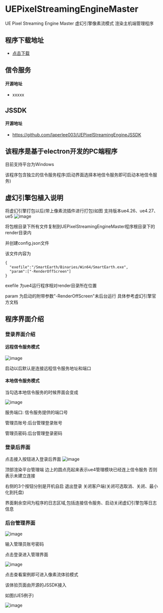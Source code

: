 # UEPixelStreamingEngineMaster
UE Pixel Streaming Engine Master
虚幻引擎像素流模式 渲染主机端管理程序

## 程序下载地址
- [点击下载](https://ue-pixel-streaming-engine.oss-cn-hangzhou.aliyuncs.com/UEPixelStreamingEngineMaster.exe)

## 信令服务
#### 开源地址
- xxxxx


## JSSDK
#### 开源地址
- https://github.com/laperlee003/UEPixelStreamingEngineJSSDK

## 该程序是基于electron开发的PC端程序
目前支持平台为Windows

该程序包含独立的信令服务程序(启动界面选择本地信令服务即可启动本地信令服务)


## 虚幻引擎包植入说明
将虚幻引擎打包以后(带上像素流插件进行打包)如图
支持版本ue4.26、ue4.27、ue5
![image](https://user-images.githubusercontent.com/15978397/174209865-f2ba0258-7c3f-4f71-92c8-128627908e23.png)

将包根目录下所有文件复制到UEPixelStreamingEngineMaster程序根目录下的render目录内

并创建config.json文件

该文件内容为
```
{
  "exefile":"/SmartEarth/Binaries/Win64/SmartEarth.exe",
  "param":["-RenderOffScreen"]
}
```
exefile 为ue4运行程序相对render目录所在位置

param 为启动的附带参数"-RenderOffScreen"未后台运行 具体参考虚幻引擎官方文档


## 程序界面介绍
### 登录界面介绍
#### 远程信令服务模式
![image](https://user-images.githubusercontent.com/15978397/174204722-015a3229-4d0d-404c-b354-9c4bc94616fb.png)

启动以后默认是连接远程信令服务地址和端口

#### 本地信令服务模式
当勾选本地信令服务的时候界面会变成

![image](https://user-images.githubusercontent.com/15978397/174548395-a22814d0-a6b4-4ec8-bf76-c2d9dd396d9d.png)

服务端口: 信令服务提供的端口号

管理员账号:后台管理登录账号

管理员密码:后台管理登录密码

### 登录后界面
点击接入按钮进入登录后界面
![image](https://user-images.githubusercontent.com/15978397/174206003-abc424e3-f538-472c-b892-a83b14c4eadb.png)

顶部渲染平台管理端 边上的圆点亮起来表示ue4管理模块已经连上信令服务 否则表示未建立连接

右侧的3个按钮分别是开机自启 退出登录 关闭客户端(关闭可选取消、关闭、最小化到托盘)

界面剩余空间为程序的日志区域,包括连接信令服务、启动关闭虚幻引擎包等日志信息

### 后台管理界面
![image](https://user-images.githubusercontent.com/15978397/174212423-59caa5ab-6ab7-4396-986b-fd2e1e95a1d1.png)

输入管理员账号密码

点击登录进入管理界面

![image](https://user-images.githubusercontent.com/15978397/174212490-19fc7b11-26aa-4fcb-a02d-704d5b102308.png)

点击查看案例即可进入像素流体验模式

该体验页面由开源的JSSDK接入

如图(UE5例子)

![image](https://user-images.githubusercontent.com/15978397/175313939-37f034a3-fb83-473b-b2c4-3e99fb4a31e5.png)

